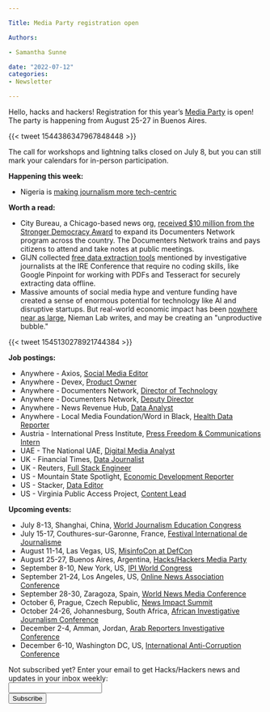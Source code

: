 ```yaml
---

Title: Media Party registration open

Authors: 

- Samantha Sunne

date: "2022-07-12" 
categories: 
- Newsletter 

---
```


Hello, hacks and hackers! Registration for this year’s [Media Party](mediaparty.info) is open! The party is happening from August 25-27 in Buenos Aires.

{{< tweet 1544386347967848448 >}}

The call for workshops and lightning talks closed on July 8, but you can still mark your calendars for in-person participation.

**Happening this week:**



* Nigeria is [making journalism more tech-centric](https://us06web.zoom.us/meeting/register/tZEqfuuuqj8tGNQZs-s1Oe36i5ZHmjRUkrRN)

**Worth a read:**



* City Bureau, a Chicago-based news org, [received $10 million from the Stronger Democracy Award](https://www.citybureau.org/notebook/2022/07/06/investing-in-a-civic-media-movement) to expand its Documenters Network program across the country. The Documenters Network trains and pays citizens to attend and take notes at public meetings.
* GIJN collected [free data extraction tools](https://gijn.org/2022/07/05/free-game-changing-data-extraction-tools-that-require-no-coding-skills/) mentioned by investigative journalists at the IRE Conference that require no coding skills, like Google Pinpoint for working with PDFs and Tesseract for securely extracting data offline.
* Massive amounts of social media hype and venture funding have created a sense of enormous potential for technology like AI and disruptive startups. But real-world economic impact has been [nowhere near as large](https://www.niemanlab.org/2022/06/hype-is-a-weaponized-form-of-optimism/), Nieman Lab writes, and may be creating an "unproductive bubble."

{{< tweet 1545130278921744384 >}}

**Job postings:**



* Anywhere - Axios, [Social Media Editor](https://boards.greenhouse.io/axios/jobs/4373043)
* Anywhere - Devex, [Product Owner](https://www.linkedin.com/jobs/view/3152446534/?refId=nEG487eXTUig23BzhPNFOA%3D%3D)
* Anywhere - Documenters Network, [Director of Technology](https://www.citybureau.org/director-of-technology-documenters-network)
* Anywhere - Documenters Network, [Deputy Director](https://www.citybureau.org/deputy-director-documenters-network)
* Anywhere - News Revenue Hub, [Data Analyst](https://boards.greenhouse.io/newsrevenuehub/jobs/4576392004)
* Anywhere - Local Media Foundation/Word in Black, [Health Data Reporter](https://www.ire.org/job-center/health-data-reporter/)
* Austria - International Press Institute, [Press Freedom & Communications Intern](https://ipi.media/careers/)
* UAE - The National UAE, [Digital Media Analyst](https://www.journalism.co.uk/media-jobs/digital-media-analytics-manager/s75/a942942/)
* UK - Financial Times, [Data Journalist](https://boards.eu.greenhouse.io/financialtimes33/jobs/4056761101)
* UK - Reuters, [Full Stack Engineer](https://jobs.thomsonreuters.com/job/16113436/newsroom-full-stack-engineer-london-gb/)
* US - Mountain State Spotlight, [Economic Development Reporter](https://www.ire.org/job-center/economic-development-reporter-2/)
* US - Stacker, [Data Editor](https://apply.workable.com/stacker/j/3DF55CA495/)
* US - Virginia Public Access Project, [Content Lead](https://www.vpap.org/updates/4268-vpap-is-hiring/)

**Upcoming events:**



* July 8-13, Shanghai, China, [World Journalism Education Congress](https://wjec.net/china-to-host-2022-world-journalism-education-congress/)
* July 15-17, Couthures-sur-Garonne, France, [Festival International de Journalisme](https://festivalinternationaldejournalisme.com/)
* August 11-14, Las Vegas, US, [MisinfoCon at DefCon](https://defcon.misinfocon.com/)
* August 25-27, Buenos Aires, Argentina, [Hacks/Hackers Media Party](https://www.mediaparty.info/)
* September 8-10, New York, US, [IPI World Congress](https://ipi.media/ipi-world-congress-2022/)
* September 21-24, Los Angeles, US, [Online News Association Conference](https://journalists.org/event/ona22/)
* September 28-30, Zaragoza, Spain, [World News Media Conference](https://event.wan-ifra.org/congress2022/registration/Site/Register)
* October 6, Prague, Czech Republic, [News Impact Summit](https://newsimpact.io/summits/news-impact-summit-prague)
* October 24-26, Johannesburg, South Africa, [African Investigative Journalism Conference](https://aijc.africa/)
* December 2-4, Amman, Jordan, [Arab Reporters Investigative Conference](https://arij22.arij.net/)
* December 6-10, Washington DC, US, [International Anti-Corruption Conference](https://www.transparency.org/en/news/dates-2022-international-anti-corruption-conference-uprooting-corruption-defending-democratic-values)

<div id="mc_embed_signup"><form id="mc-embedded-subscribe-form" class="validate" action="//hackshackers.us1.list-manage.com/subscribe/post?u=c56f2e53d5ed6ef87f8aaa75c&amp;id=fb2bc6f10b" method="post" name="mc-embedded-subscribe-form" novalidate="" target="_blank">

<div id="mc_embed_signup_scroll">

<div class="mc-field-group"><label for="mce-EMAIL">Not subscribed yet? Enter your email to get Hacks/Hackers news and updates in your inbox weekly:  </label></div>

<div class="mc-field-group"><input id="mce-EMAIL" class="required email" name="EMAIL" type="email" value="" /></div>

<!-- real people should not fill this in and expect good things - do not remove this or risk form bot signups-->

<div style="position: absolute; left: -5000px;"><input tabindex="-1" name="b_c56f2e53d5ed6ef87f8aaa75c_fb2bc6f10b" type="text" value="" /></div>

<div class="clear"><input id="mc-embedded-subscribe" class="button" name="subscribe" type="submit" value="Subscribe" /></div>

</div>

</form></div>

<!--End mc_embed_signup-->

<meta name="twitter:card" content="summary">

<meta name="twitter:image:src" content="https://hackshackers.com/content-images/about/hackshackers_logomark.png">
